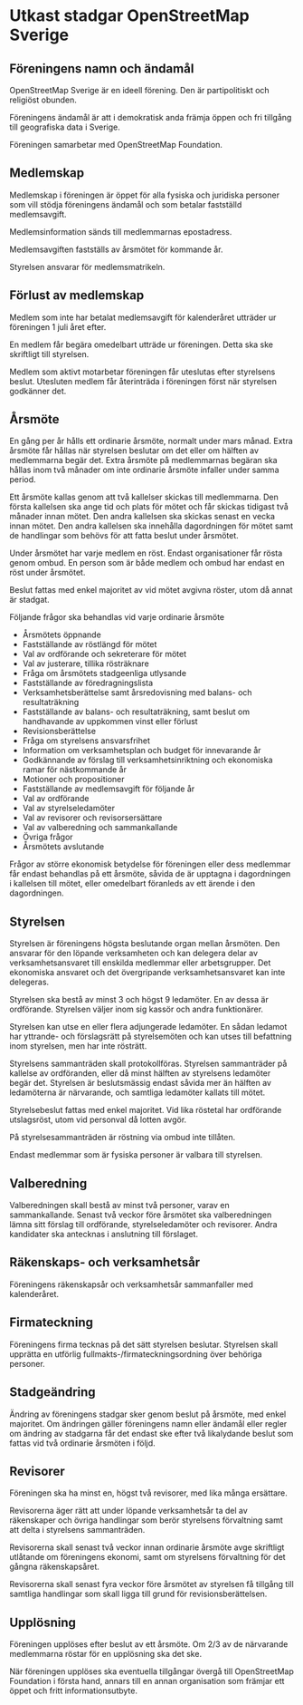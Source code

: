 Utkast stadgar OpenStreetMap Sverige
====================================

Föreningens namn och ändamål
----------------------------

OpenStreetMap Sverige är en ideell förening. Den är partipolitiskt och religiöst obunden.

Föreningens ändamål är att i demokratisk anda främja öppen och fri tillgång till geografiska data i Sverige.

Föreningen samarbetar med OpenStreetMap Foundation.

Medlemskap
----------------------------

Medlemskap i föreningen är öppet för alla fysiska och juridiska personer som vill stödja föreningens ändamål och som betalar fastställd medlemsavgift.

Medlemsinformation sänds till medlemmarnas epostadress.

Medlemsavgiften fastställs av årsmötet för kommande år.

Styrelsen ansvarar för medlemsmatrikeln.

Förlust av medlemskap
----------------------------

Medlem som inte har betalat medlemsavgift för kalenderåret utträder ur föreningen 1 juli året efter.

En medlem får begära omedelbart utträde ur föreningen. Detta ska ske skriftligt till styrelsen.

Medlem som aktivt motarbetar föreningen får uteslutas efter styrelsens beslut. Utesluten medlem får återinträda i föreningen först när styrelsen godkänner det.

Årsmöte
----------------------------

En gång per år hålls ett ordinarie årsmöte, normalt under mars månad. Extra årsmöte får hållas när styrelsen beslutar om det eller om hälften av medlemmarna begär det. Extra årsmöte på medlemmarnas begäran ska hållas inom två månader om inte ordinarie årsmöte infaller under samma period.

Ett årsmöte kallas genom att två kallelser skickas till medlemmarna. Den första kallelsen ska ange tid och plats för mötet och får skickas tidigast två månader innan mötet. Den andra kallelsen ska skickas senast en vecka innan mötet. Den andra kallelsen ska innehålla dagordningen för mötet samt de handlingar som behövs för att fatta beslut under årsmötet.

Under årsmötet har varje medlem en röst. Endast organisationer får rösta genom ombud. En person som är både medlem och ombud har endast en röst under årsmötet.

Beslut fattas med enkel majoritet av vid mötet avgivna röster, utom då annat är stadgat.

Följande frågor ska behandlas vid varje ordinarie årsmöte

* Årsmötets öppnande
* Fastställande av röstlängd för mötet
* Val av ordförande och sekreterare för mötet
* Val av justerare, tillika rösträknare
* Fråga om årsmötets stadgeenliga utlysande
* Fastställande av föredragningslista
* Verksamhetsberättelse samt årsredovisning med balans- och resultaträkning
* Fastställande av balans- och resultaträkning, samt beslut om handhavande av uppkommen vinst eller förlust
* Revisionsberättelse
* Fråga om styrelsens ansvarsfrihet
* Information om verksamhetsplan och budget för innevarande år
* Godkännande av förslag till verksamhetsinriktning och ekonomiska ramar för nästkommande år
* Motioner och propositioner
* Fastställande av medlemsavgift för följande år
* Val av ordförande
* Val av styrelseledamöter
* Val av revisorer och revisorsersättare
* Val av valberedning och sammankallande
* Övriga frågor
* Årsmötets avslutande

Frågor av större ekonomisk betydelse för föreningen eller dess medlemmar får endast behandlas på ett årsmöte, såvida de är upptagna i dagordningen i kallelsen till mötet, eller omedelbart föranleds av ett ärende i den dagordningen.

Styrelsen
----------------------------

Styrelsen är föreningens högsta beslutande organ mellan årsmöten. Den ansvarar för den löpande verksamheten och kan delegera delar av verksamhetsansvaret till enskilda medlemmar eller arbetsgrupper. Det ekonomiska ansvaret och det övergripande verksamhetsansvaret kan inte delegeras.

Styrelsen ska bestå av minst 3 och högst 9 ledamöter. En av dessa är ordförande. Styrelsen väljer inom sig kassör och andra funktionärer.

Styrelsen kan utse en eller flera adjungerade ledamöter. En sådan ledamot har yttrande- och förslagsrätt på styrelsemöten och kan utses till befattning inom styrelsen, men har inte rösträtt.

Styrelsens sammanträden skall protokollföras. Styrelsen sammanträder på kallelse av ordföranden, eller då minst hälften av styrelsens ledamöter begär det. Styrelsen är beslutsmässig endast såvida mer än hälften av ledamöterna är närvarande, och samtliga ledamöter kallats till mötet.

Styrelsebeslut fattas med enkel majoritet. Vid lika röstetal har ordförande utslagsröst, utom vid personval då lotten avgör.

På styrelsesammanträden är röstning via ombud inte tillåten.

Endast medlemmar som är fysiska personer är valbara till styrelsen.

Valberedning
----------------------------

Valberedningen skall bestå av minst två personer, varav en sammankallande. Senast två veckor före årsmötet ska valberedningen lämna sitt förslag till ordförande, styrelseledamöter och revisorer. Andra kandidater ska antecknas i anslutning till förslaget.

Räkenskaps- och verksamhetsår
----------------------------

Föreningens räkenskapsår och verksamhetsår sammanfaller med kalenderåret.

Firmateckning
----------------------------

Föreningens firma tecknas på det sätt styrelsen beslutar. Styrelsen skall upprätta en utförlig fullmakts-/firmateckningsordning över behöriga personer.

Stadgeändring
----------------------------

Ändring av föreningens stadgar sker genom beslut på årsmöte, med enkel majoritet. Om ändringen gäller föreningens namn eller ändamål eller regler om ändring av stadgarna får det endast ske efter två likalydande beslut som fattas vid två ordinarie årsmöten i följd.

Revisorer
----------------------------

Föreningen ska ha minst en, högst två revisorer, med lika många ersättare.

Revisorerna äger rätt att under löpande verksamhetsår ta del av räkenskaper och övriga handlingar som berör styrelsens förvaltning samt att delta i styrelsens sammanträden.

Revisorerna skall senast två veckor innan ordinarie årsmöte avge skriftligt utlåtande om föreningens ekonomi, samt om styrelsens förvaltning för det gångna räkenskapsåret.

Revisorerna skall senast fyra veckor före årsmötet av styrelsen få tillgång till samtliga handlingar som skall ligga till grund för revisionsberättelsen.

Upplösning
----------------------------

Föreningen upplöses efter beslut av ett årsmöte. Om 2/3 av de närvarande medlemmarna röstar för en upplösning ska det ske.

När föreningen upplöses ska eventuella tillgångar övergå till OpenStreetMap Foundation i första hand, annars till en annan organisation som främjar ett öppet och fritt informationsutbyte.

